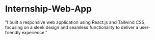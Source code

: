 # Internship-Web-App
"I built a responsive web application using React.js and Tailwind CSS, focusing on a sleek design and seamless functionality to deliver a user-friendly experience."

